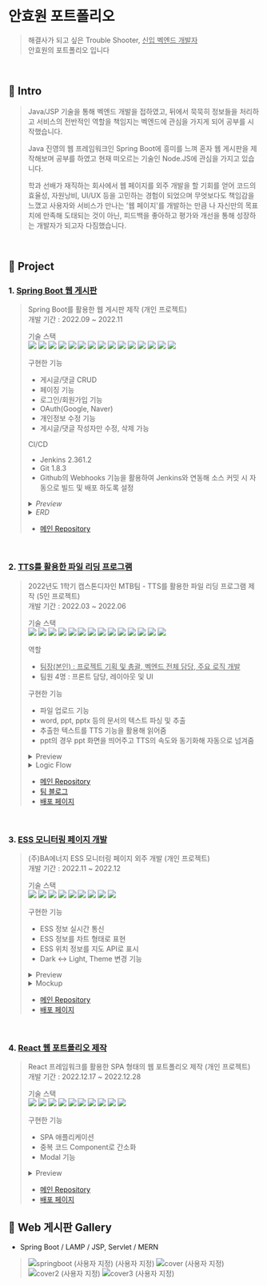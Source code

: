 # 안효원 포트폴리오

>해결사가 되고 싶은 Trouble Shooter, <u>신입 벡엔드 개발자 </u> <br/> 안효원의 포트폴리오 입니다

<br/>

## :pushpin: Intro
> Java/JSP 기술을 통해 벡엔드 개발을 접하였고, 뒤에서 묵묵히 정보들을 처리하고 서비스의 전반적인 역할을 책임지는 벡엔드에 관심을 가지게 되어
공부를 시작했습니다.
>
> Java 진영의 웹 프레임워크인 Spring Boot에 흥미를 느껴 혼자 웹 게시판을 제작해보며 공부를 하였고 현재 떠오르는 기술인 Node.JS에 관심을
가지고 있습니다.
>
> 학과 선배가 재직하는 회사에서 웹 페이지를 외주 개발을 할 기회를 얻어 코드의 효율성, 자원낭비, UI/UX 등을 고민하는 경험이 되었으며 무엇보다도
책임감을 느꼈고 사용자와 서비스가 만나는 '웹 페이지'를 개발하는 만큼 나 자신만의 목표치에 만족해 도태되는 것이 아닌, 피드백을 좋아하고 평가와
개선을 통해 성장하는 개발자가 되고자 다짐했습니다.

<br/>

## :pushpin: Project
### 1. [Spring Boot 웹 게시판](https://github.com/qnffnrl/springbootBoard)
>Spring Boot를 활용한 웹 게시판 제작 (개인 프로젝트)<br/>
>개발 기간 : 2022.09 ~ 2022.11<br/>
> 
>기술 스택<br/>
><img src="https://img.shields.io/badge/Spring Boot-6DB33F?style=for-the-badge&logo=Spring Boot&logoColor=white"> <img src="https://img.shields.io/badge/Spring Security-6DB33F?style=for-the-badge&logo=Spring Security&logoColor=white"> <img src="https://img.shields.io/badge/Spring Data JPA-6DB33F?style=for-the-badge&logoColor=white"> <img src="https://img.shields.io/badge/JAVA-004088?style=for-the-badge&logoColor=white">
><img src="https://img.shields.io/badge/Mustache-ECD53F?style=for-the-badge&logoColor=white"> <img src="https://img.shields.io/badge/Hibernate-59666C?style=for-the-badge&logo=Hibernate&logoColor=white"> <img src="https://img.shields.io/badge/Jenkins-D24939?style=for-the-badge&logo=Jenkins&logoColor=white"> <img src="https://img.shields.io/badge/MariaDB-003545?style=for-the-badge&logo=MariaDB&logoColor=white"> 
><img src="https://img.shields.io/badge/REST API-0094F5?style=for-the-badge&logoColor=white"> <img src="https://img.shields.io/badge/Git-F05032?style=for-the-badge&logo=Git&logoColor=white"> <img src="https://img.shields.io/badge/Linux-FCC624?style=for-the-badge&logo=Linux&logoColor=white"> <img src="https://img.shields.io/badge/CentOS 7-262577?style=for-the-badge&logo=CentOS&logoColor=white">
><img src="https://img.shields.io/badge/Gradle-02303A?style=for-the-badge&logo=Gradle&logoColor=white"> <img src="https://img.shields.io/badge/OAuth-006600?style=for-the-badge&logo=OAuth&logoColor=white"> <img src="https://img.shields.io/badge/Github-181717?style=for-the-badge&logo=Github&logoColor=white">
> 
>구현한 기능
> * 게시글/댓글 CRUD 
> * 페이징 기능
> * 로그인/회원가입 기능
> * OAuth(Google, Naver)
> * 개인정보 수정 기능
> * 게시글/댓글 작성자만 수정, 삭제 가능  
> 
>CI/CD
> * Jenkins 2.361.2
> * Git 1.8.3
> * Github의 Webhooks 기능을 활용하여 Jenkins와 연동해 소스 커밋 시 자동으로 빌드 및 배포 하도록 설정 
>
><details>
>   <summary><em>Preview</em></summary>
>
>   ![s (소형)](https://user-images.githubusercontent.com/71891870/222947017-50b197bb-fce9-42ea-b137-e813011d5073.png)<br/>
></details> 
>
><details>
>   <summary><em>ERD</em></summary>
>
>   ![springboot_ERD](https://user-images.githubusercontent.com/71891870/222946815-7e9def37-72c8-418d-ae16-fd6371e319fc.png)
></details>
>
> * [메인 Repository](https://github.com/qnffnrl/springbootBoard)

<br/>

### 2. [TTS를 활용한 파일 리딩 프로그램](https://github.com/qnffnrl/2022_1_capstone)
>2022년도 1학기 캡스톤디자인 MTB팀 - TTS를 활용한 파일 리딩 프로그램 제작 (5인 프로젝트)</br>
>개발 기간 : 2022.03 ~ 2022.06<br/>
>
>기술 스택<br/>
><img src="https://img.shields.io/badge/JAVA-004088?style=for-the-badge&logoColor=white"> <img src="https://img.shields.io/badge/JSP-0099E5?style=for-the-badge&logoColor=white"> <img src="https://img.shields.io/badge/Apache POI-C71A36?style=for-the-badge&logoColor=white"> <img src="https://img.shields.io/badge/TTS-FF9E0F?style=for-the-badge&logoColor=white"> <img src="https://img.shields.io/badge/Python-3776AB?style=for-the-badge&logo=Python&logoColor=white">
><img src="https://img.shields.io/badge/Flask-000000?style=for-the-badge&logo=Flask&logoColor=white"> <img src="https://img.shields.io/badge/Tomcat-F8DC75?style=for-the-badge&logo=Apache Tomcat&logoColor=white"> <img src="https://img.shields.io/badge/HTML 5-E34F26?style=for-the-badge&logo=HTML5&logoColor=white"> <img src="https://img.shields.io/badge/CSS 3-1572B6?style=for-the-badge&logo=css3&logoColor=white"> <img src="https://img.shields.io/badge/Javascript-F7DF1E?style=for-the-badge&logo=Javascript&logoColor=white"> 
><img src="https://img.shields.io/badge/Raspberry PI-A22846?style=for-the-badge&logo=Raspberry PI&logoColor=white"> <img src="https://img.shields.io/badge/Linux-FCC624?style=for-the-badge&logo=Linux&logoColor=white"> <img src="https://img.shields.io/badge/CentOS 7-262577?style=for-the-badge&logo=CentOS&logoColor=white"> <img src="https://img.shields.io/badge/Bootstrap-7952B3?style=for-the-badge&logo=Bootstrap&logoColor=white">
> 
> 역할
> * <u>팀장(본인) : 프로젝트 기획 및 총괄, 벡엔드 전체 담당, 주요 로직 개발</u> 
> * 팀원 4명 : 프론트 담당, 레이아웃 및 UI
> 
>구현한 기능
> * 파일 업로드 기능
> * word, ppt, pptx 등의 문서의 텍스트 파싱 및 추출
> * 추출한 텍스트를 TTS 기능을 활용해 읽어줌
> * ppt의 경우 ppt 화면을 띄어주고 TTS의 속도와 동기화해 자동으로 넘겨줌 
> 
> <details>
>   <summary>Preview</summary>
>
>   ![t (소형)](https://user-images.githubusercontent.com/71891870/222954807-fd17447f-5344-4c06-8ccf-5f45426dca3b.png)
> 
>   ![t2 (소형)](https://user-images.githubusercontent.com/71891870/222955016-513d1553-dd9e-4ebc-9186-11a9c9ed941d.png)
> </details>
>
><details>
>   <summary>Logic Flow</summary>
>
>   ![Screenshot_20230306_123956_Noteshelf (소형)](https://user-images.githubusercontent.com/71891870/223015117-f9f03dcc-4856-45b7-be9a-69df27f9bb90.jpg)
></details>
> 
> * [메인 Repository](https://github.com/qnffnrl/2022_1_capstone)
> * [팀 블로그](https://cafe.naver.com/riskers)
> * [배포 페이지](http://riskers.iptime.org:10000)

<br/>

### 3. [ESS 모니터링 페이지 개발](https://github.com/qnffnrl/webSocket)
>(주)BA에너지 ESS 모니터링 페이지 외주 개발 (개인 프로젝트)</br>
>개발 기간 : 2022.11 ~ 2022.12</br>
> 
>기술 스택</br>
><img src="https://img.shields.io/badge/HTML 5-E34F26?style=for-the-badge&logo=HTML5&logoColor=white"> <img src="https://img.shields.io/badge/CSS 3-1572B6?style=for-the-badge&logo=css3&logoColor=white"> <img src="https://img.shields.io/badge/Javascript-F7DF1E?style=for-the-badge&logo=Javascript&logoColor=white"> <img src="https://img.shields.io/badge/Bootstrap-7952B3?style=for-the-badge&logo=Bootstrap&logoColor=white"> <img src="https://img.shields.io/badge/Kakao Map API-FFCD00?style=for-the-badge&logo=Kakao&logoColor=white">
><img src="https://img.shields.io/badge/CentOS 7-262577?style=for-the-badge&logo=CentOS&logoColor=white"> <img src="https://img.shields.io/badge/Linux-FCC624?style=for-the-badge&logo=Linux&logoColor=white"> <img src="https://img.shields.io/badge/Git-F05032?style=for-the-badge&logo=Git&logoColor=white"> <img src="https://img.shields.io/badge/Github-181717?style=for-the-badge&logo=Github&logoColor=white">
> 
>구현한 기능
> * ESS 정보 실시간 통신
> * ESS 정보를 차트 형태로 표현
> * ESS 위치 정보를 지도 API로 표시
> * Dark <-> Light, Theme 변경 기능
>
><details>
>   <summary>Preview</summary>
>   
>   ![b (소형)](https://user-images.githubusercontent.com/71891870/222959165-d9c2e280-38b0-442c-a022-9a2136b53b1f.png)
></details>
>
><details>
>   <summary>Mockup</summary>
>
>   ![201109172-a13c7ca8-c8a5-4f5f-bef6-8c8cd6525607 (소형)](https://user-images.githubusercontent.com/71891870/222959223-dd8752fd-74a3-4f71-9f57-6c7476bb60a8.png)
></details>
>
> * [메인 Repository](https://github.com/qnffnrl/webSocket)
> * [배포 페이지](http://www.risker.shop/bsb/)

<br/>

### 4. [React 웹 포트폴리오 제작](https://qnffnrl.github.io)
>React 프레임워크를 활용한 SPA 형태의 웹 포트폴리오 제작 (개인 프로젝트)</br>
>개발 기간 : 2022.12.17 ~ 2022.12.28</br> 
>
>기술 스택</br>
><img src="https://img.shields.io/badge/React-61DAFB?style=for-the-badge&logo=React&logoColor=white"> <img src="https://img.shields.io/badge/React Router-CA4245?style=for-the-badge&logo=React Router&logoColor=white"> <img src="https://img.shields.io/badge/HTML 5-E34F26?style=for-the-badge&logo=HTML5&logoColor=white"> <img src="https://img.shields.io/badge/CSS 3-1572B6?style=for-the-badge&logo=css3&logoColor=white"> <img src="https://img.shields.io/badge/Javascript-F7DF1E?style=for-the-badge&logo=Javascript&logoColor=white"> <img src="https://img.shields.io/badge/web Components-29ABE2?style=for-the-badge&logo=Component&logoColor=white">
><img src="https://img.shields.io/badge/Kakao Map API-FFCD00?style=for-the-badge&logo=Kakao&logoColor=white"> <img src="https://img.shields.io/badge/Github Pages-222222?style=for-the-badge&logo=Github Pages&logoColor=white"> <img src="https://img.shields.io/badge/Git-F05032?style=for-the-badge&logo=Git&logoColor=white"> <img src="https://img.shields.io/badge/Github-181717?style=for-the-badge&logo=Github&logoColor=white">
> 
>구현한 기능
> * SPA 애플리케이션
> * 중복 코드 Component로 간소화
> * Modal 기능
> 
> <details>
>   <summary>Preview</summary>
>
>   ![r (소형)](https://user-images.githubusercontent.com/71891870/222966428-ef1df94a-7956-4a39-9424-f778f6a8535c.png)
> 
>   ![r2 (소형)](https://user-images.githubusercontent.com/71891870/222966487-7a8c36c2-22c0-4486-a1cb-d178f2724a0f.png)
></details>
>
> * [메인 Repository](https://github.com/qnffnrl/portfolio)
> * [배포 페이지](https://qnffnrl.github.io)

## :pushpin: Web 게시판 Gallery
* Spring Boot / LAMP / JSP, Servlet / MERN 
>![springboot (사용자 지정) (사용자 지정)](https://user-images.githubusercontent.com/71891870/222964123-5d94ba69-ead0-485c-8578-f24409efc47d.png)
>![cover (사용자 지정)](https://user-images.githubusercontent.com/71891870/222964769-37e51a9d-c316-4c59-ae1b-93d1aacde81b.png)
>![cover2 (사용자 지정)](https://user-images.githubusercontent.com/71891870/222964777-515d3515-1677-44ee-8a3c-7a6ac1b720cb.png)
>![cover3 (사용자 지정)](https://user-images.githubusercontent.com/71891870/222964787-ca6da340-f7f4-40e5-88ef-a83b7d08edaa.png)